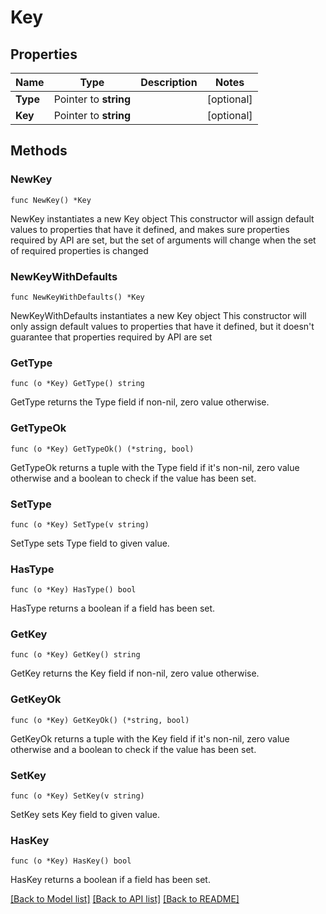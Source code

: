 # Key

## Properties

Name | Type | Description | Notes
------------ | ------------- | ------------- | -------------
**Type** | Pointer to **string** |  | [optional] 
**Key** | Pointer to **string** |  | [optional] 

## Methods

### NewKey

`func NewKey() *Key`

NewKey instantiates a new Key object
This constructor will assign default values to properties that have it defined,
and makes sure properties required by API are set, but the set of arguments
will change when the set of required properties is changed

### NewKeyWithDefaults

`func NewKeyWithDefaults() *Key`

NewKeyWithDefaults instantiates a new Key object
This constructor will only assign default values to properties that have it defined,
but it doesn't guarantee that properties required by API are set

### GetType

`func (o *Key) GetType() string`

GetType returns the Type field if non-nil, zero value otherwise.

### GetTypeOk

`func (o *Key) GetTypeOk() (*string, bool)`

GetTypeOk returns a tuple with the Type field if it's non-nil, zero value otherwise
and a boolean to check if the value has been set.

### SetType

`func (o *Key) SetType(v string)`

SetType sets Type field to given value.

### HasType

`func (o *Key) HasType() bool`

HasType returns a boolean if a field has been set.

### GetKey

`func (o *Key) GetKey() string`

GetKey returns the Key field if non-nil, zero value otherwise.

### GetKeyOk

`func (o *Key) GetKeyOk() (*string, bool)`

GetKeyOk returns a tuple with the Key field if it's non-nil, zero value otherwise
and a boolean to check if the value has been set.

### SetKey

`func (o *Key) SetKey(v string)`

SetKey sets Key field to given value.

### HasKey

`func (o *Key) HasKey() bool`

HasKey returns a boolean if a field has been set.


[[Back to Model list]](../README.md#documentation-for-models) [[Back to API list]](../README.md#documentation-for-api-endpoints) [[Back to README]](../README.md)


